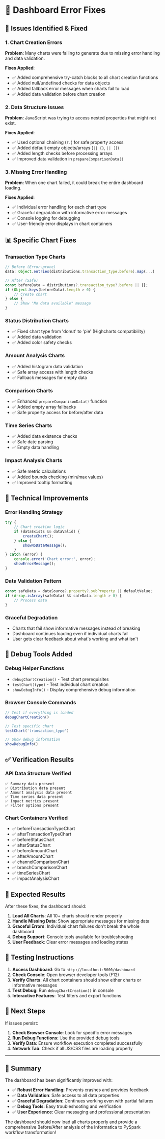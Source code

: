 # 🔧 Dashboard Error Fixes

## 🐛 **Issues Identified & Fixed**

### **1. Chart Creation Errors**
**Problem**: Many charts were failing to generate due to missing error handling and data validation.

**Fixes Applied**:
- ✅ Added comprehensive try-catch blocks to all chart creation functions
- ✅ Added null/undefined checks for data objects
- ✅ Added fallback error messages when charts fail to load
- ✅ Added data validation before chart creation

### **2. Data Structure Issues**
**Problem**: JavaScript was trying to access nested properties that might not exist.

**Fixes Applied**:
- ✅ Used optional chaining (`?.`) for safe property access
- ✅ Added default empty objects/arrays (`|| {}`, `|| []`)
- ✅ Added length checks before processing arrays
- ✅ Improved data validation in `prepareComparisonData()`

### **3. Missing Error Handling**
**Problem**: When one chart failed, it could break the entire dashboard loading.

**Fixes Applied**:
- ✅ Individual error handling for each chart type
- ✅ Graceful degradation with informative error messages
- ✅ Console logging for debugging
- ✅ User-friendly error displays in chart containers

## 📊 **Specific Chart Fixes**

### **Transaction Type Charts**
```javascript
// Before (Error-prone)
data: Object.entries(distributions.transaction_type.before).map(...)

// After (Safe)
const beforeData = distributions?.transaction_type?.before || {};
if (Object.keys(beforeData).length > 0) {
    // Create chart
} else {
    // Show "No data available" message
}
```

### **Status Distribution Charts**
- ✅ Fixed chart type from 'donut' to 'pie' (Highcharts compatibility)
- ✅ Added data validation
- ✅ Added color safety checks

### **Amount Analysis Charts**
- ✅ Added histogram data validation
- ✅ Safe array access with length checks
- ✅ Fallback messages for empty data

### **Comparison Charts**
- ✅ Enhanced `prepareComparisonData()` function
- ✅ Added empty array fallbacks
- ✅ Safe property access for before/after data

### **Time Series Charts**
- ✅ Added data existence checks
- ✅ Safe date parsing
- ✅ Empty data handling

### **Impact Analysis Charts**
- ✅ Safe metric calculations
- ✅ Added bounds checking (min/max values)
- ✅ Improved tooltip formatting

## 🔧 **Technical Improvements**

### **Error Handling Strategy**
```javascript
try {
    // Chart creation logic
    if (dataExists && dataValid) {
        createChart();
    } else {
        showNoDataMessage();
    }
} catch (error) {
    console.error('Chart error:', error);
    showErrorMessage();
}
```

### **Data Validation Pattern**
```javascript
const safeData = dataSource?.property?.subProperty || defaultValue;
if (Array.isArray(safeData) && safeData.length > 0) {
    // Process data
}
```

### **Graceful Degradation**
- Charts that fail show informative messages instead of breaking
- Dashboard continues loading even if individual charts fail
- User gets clear feedback about what's working and what isn't

## 🧪 **Debug Tools Added**

### **Debug Helper Functions**
- `debugChartCreation()` - Test chart prerequisites
- `testChart(type)` - Test individual chart creation
- `showDebugInfo()` - Display comprehensive debug information

### **Browser Console Commands**
```javascript
// Test if everything is loaded
debugChartCreation()

// Test specific chart
testChart('transaction_type')

// Show debug information
showDebugInfo()
```

## ✅ **Verification Results**

### **API Data Structure Verified**
```
✅ Summary data present
✅ Distribution data present  
✅ Amount analysis data present
✅ Time series data present
✅ Impact metrics present
✅ Filter options present
```

### **Chart Containers Verified**
- ✅ beforeTransactionTypeChart
- ✅ afterTransactionTypeChart
- ✅ beforeStatusChart
- ✅ afterStatusChart
- ✅ beforeAmountChart
- ✅ afterAmountChart
- ✅ channelComparisonChart
- ✅ branchComparisonChart
- ✅ timeSeriesChart
- ✅ impactAnalysisChart

## 🎯 **Expected Results**

After these fixes, the dashboard should:

1. **Load All Charts**: All 10+ charts should render properly
2. **Handle Missing Data**: Show appropriate messages for missing data
3. **Graceful Errors**: Individual chart failures don't break the whole dashboard
4. **Debug Support**: Console tools available for troubleshooting
5. **User Feedback**: Clear error messages and loading states

## 🚀 **Testing Instructions**

1. **Access Dashboard**: Go to `http://localhost:5000/dashboard`
2. **Check Console**: Open browser developer tools (F12)
3. **Verify Charts**: All chart containers should show either charts or informative messages
4. **Test Debug**: Run `debugChartCreation()` in console
5. **Interactive Features**: Test filters and export functions

## 📝 **Next Steps**

If issues persist:

1. **Check Browser Console**: Look for specific error messages
2. **Run Debug Functions**: Use the provided debug tools
3. **Verify Data**: Ensure workflow execution completed successfully
4. **Network Tab**: Check if all JS/CSS files are loading properly

---

## 🎉 **Summary**

The dashboard has been significantly improved with:
- ✅ **Robust Error Handling**: Prevents crashes and provides feedback
- ✅ **Data Validation**: Safe access to all data properties  
- ✅ **Graceful Degradation**: Continues working even with partial failures
- ✅ **Debug Tools**: Easy troubleshooting and verification
- ✅ **User Experience**: Clear messaging and professional presentation

The dashboard should now load all charts properly and provide a comprehensive Before/After analysis of the Informatica to PySpark workflow transformation!
